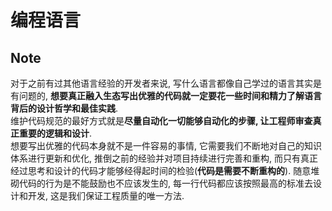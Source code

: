# 编程语言

## Note
对于之前有过其他语言经验的开发者来说, 写什么语言都像自己学过的语言其实是有问题的, **想要真正融入生态写出优雅的代码就一定要花一些时间和精力了解语言背后的设计哲学和最佳实践**.      
维护代码规范的最好方式就是**尽量自动化一切能够自动化的步骤, 让工程师审查真正重要的逻辑和设计**.   
想要写出优雅的代码本身就不是一件容易的事情, 它需要我们不断地对自己的知识体系进行更新和优化, 推倒之前的经验并对项目持续进行完善和重构, 而只有真正经过思考和设计的代码才能够经得起时间的检验(**代码是需要不断重构的**). 随意堆砌代码的行为是不能鼓励也不应该发生的, 每一行代码都应该按照最高的标准去设计和开发, 这是我们保证工程质量的唯一方法.   